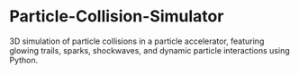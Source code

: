 # Particle-Collision-Simulator
3D simulation of particle collisions in a particle accelerator, featuring glowing trails, sparks, shockwaves, and dynamic particle interactions using Python.
